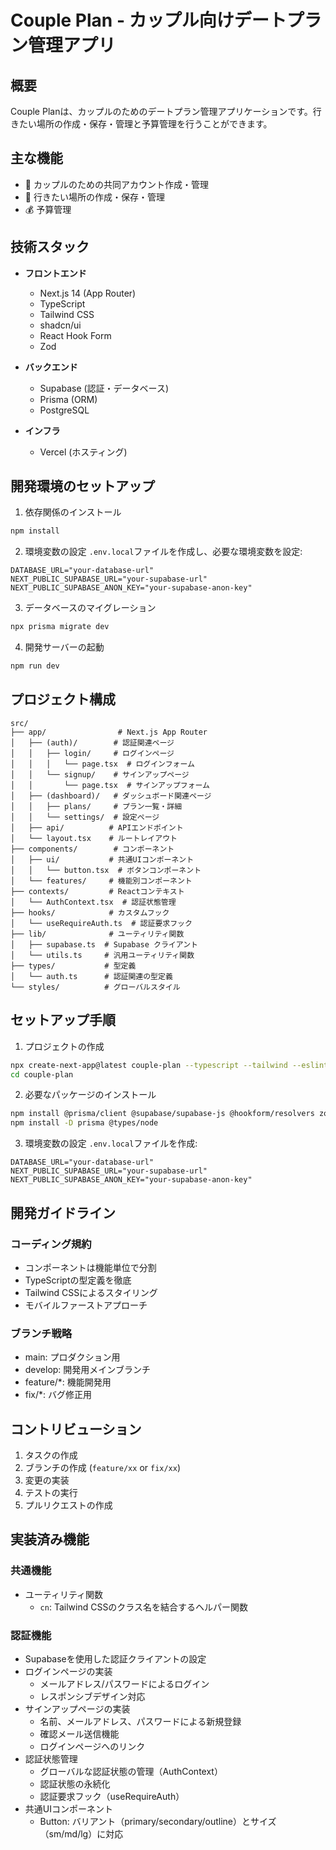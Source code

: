 # Couple Plan - カップル向けデートプラン管理アプリ

## 概要

Couple Planは、カップルのためのデートプラン管理アプリケーションです。行きたい場所の作成・保存・管理と予算管理を行うことができます。

## 主な機能

- 👥 カップルのための共同アカウント作成・管理
- 📍 行きたい場所の作成・保存・管理
- 💰 予算管理

## 技術スタック

- **フロントエンド**
  - Next.js 14 (App Router)
  - TypeScript
  - Tailwind CSS
  - shadcn/ui
  - React Hook Form
  - Zod

- **バックエンド**
  - Supabase (認証・データベース)
  - Prisma (ORM)
  - PostgreSQL

- **インフラ**
  - Vercel (ホスティング)

## 開発環境のセットアップ

1. 依存関係のインストール
```bash
npm install
```

2. 環境変数の設定
`.env.local`ファイルを作成し、必要な環境変数を設定:
```
DATABASE_URL="your-database-url"
NEXT_PUBLIC_SUPABASE_URL="your-supabase-url"
NEXT_PUBLIC_SUPABASE_ANON_KEY="your-supabase-anon-key"
```

3. データベースのマイグレーション
```bash
npx prisma migrate dev
```

4. 開発サーバーの起動
```bash
npm run dev
```

## プロジェクト構成

```
src/
├── app/                # Next.js App Router
│   ├── (auth)/        # 認証関連ページ
│   │   ├── login/     # ログインページ
│   │   │   └── page.tsx  # ログインフォーム
│   │   └── signup/    # サインアップページ
│   │       └── page.tsx  # サインアップフォーム
│   ├── (dashboard)/   # ダッシュボード関連ページ
│   │   ├── plans/     # プラン一覧・詳細
│   │   └── settings/  # 設定ページ
│   ├── api/          # APIエンドポイント
│   └── layout.tsx    # ルートレイアウト
├── components/        # コンポーネント
│   ├── ui/           # 共通UIコンポーネント
│   │   └── button.tsx  # ボタンコンポーネント
│   └── features/     # 機能別コンポーネント
├── contexts/         # Reactコンテキスト
│   └── AuthContext.tsx  # 認証状態管理
├── hooks/            # カスタムフック
│   └── useRequireAuth.ts  # 認証要求フック
├── lib/              # ユーティリティ関数
│   ├── supabase.ts  # Supabase クライアント
│   └── utils.ts     # 汎用ユーティリティ関数
├── types/           # 型定義
│   └── auth.ts      # 認証関連の型定義
└── styles/          # グローバルスタイル
```

## セットアップ手順

1. プロジェクトの作成
```bash
npx create-next-app@latest couple-plan --typescript --tailwind --eslint
cd couple-plan
```

2. 必要なパッケージのインストール
```bash
npm install @prisma/client @supabase/supabase-js @hookform/resolvers zod
npm install -D prisma @types/node
```

3. 環境変数の設定
`.env.local`ファイルを作成:
```
DATABASE_URL="your-database-url"
NEXT_PUBLIC_SUPABASE_URL="your-supabase-url"
NEXT_PUBLIC_SUPABASE_ANON_KEY="your-supabase-anon-key"
```

## 開発ガイドライン

### コーディング規約
- コンポーネントは機能単位で分割
- TypeScriptの型定義を徹底
- Tailwind CSSによるスタイリング
- モバイルファーストアプローチ

### ブランチ戦略
- main: プロダクション用
- develop: 開発用メインブランチ
- feature/*: 機能開発用
- fix/*: バグ修正用

## コントリビューション

1. タスクの作成
2. ブランチの作成 (`feature/xx` or `fix/xx`)
3. 変更の実装
4. テストの実行
5. プルリクエストの作成

## 実装済み機能

### 共通機能
- ユーティリティ関数
  - `cn`: Tailwind CSSのクラス名を結合するヘルパー関数

### 認証機能
- Supabaseを使用した認証クライアントの設定
- ログインページの実装
  - メールアドレス/パスワードによるログイン
  - レスポンシブデザイン対応
- サインアップページの実装
  - 名前、メールアドレス、パスワードによる新規登録
  - 確認メール送信機能
  - ログインページへのリンク
- 認証状態管理
  - グローバルな認証状態の管理（AuthContext）
  - 認証状態の永続化
  - 認証要求フック（useRequireAuth）
- 共通UIコンポーネント
  - Button: バリアント（primary/secondary/outline）とサイズ（sm/md/lg）に対応
